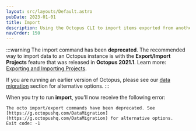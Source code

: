 ```yaml
---
layout: src/layouts/Default.astro
pubDate: 2023-01-01
title: Import
description: Using the Octopus CLI to import items exported from another Octopus Server.
navOrder: 150
---
```


:::warning
The import command has been **deprecated**. The recommended way to import data to an Octopus instance is with the **Export/Import Projects** feature that was released in **Octopus 2021.1**. Learn more: [Exporting and Importing Projects](/docs/projects/export-import/).

If you are running an earlier version of Octopus, please see our [data migration](docs/administration/data/data-migration.md) section for alternative options.
:::

When you try to run **import**, you'll now receive the following error:

```
The octo import/export commands have been deprecated. See [https://g.octopushq.com/DataMigration](https://g.octopushq.com/DataMigration) for alternative options.
Exit code: -1
```

